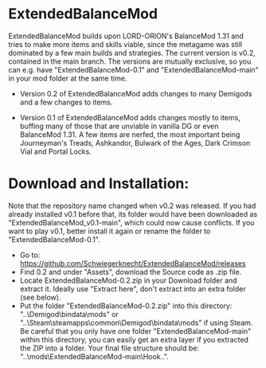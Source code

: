 # ExtendedBalanceMod

ExtendedBalanceMod builds upon LORD-ORION's BalanceMod 1.31 and tries to make more items and skills viable, since the metagame was still dominated by a few main builds and strategies. The current version is v0.2, contained in the main branch. The versions are mutually exclusive, so you can e.g. have "ExtendedBalanceMod-0.1" and "ExtendedBalanceMod-main" in your mod folder at the same time.

- Version 0.2 of ExtendedBalanceMod adds changes to many Demigods and a few changes to items.

- Version 0.1 of ExtendedBalanceMod adds changes mostly to items, buffing many of those that are unviable in vanilla DG or even BalanceMod 1.31. A few items are nerfed, the most important being Journeyman's Treads, Ashkandor, Bulwark of the Ages, Dark Crimson Vial and Portal Locks.

# Download and Installation:

Note that the repository name changed when v0.2 was released. If you had already installed v0.1 before that, its folder would have been downloaded as "ExtendedBalanceMod_v0.1-main", which could now cause conflicts. If you want to play v0.1, better install it again or rename the folder to "ExtendedBalanceMod-0.1".

- Go to: https://github.com/Schwiegerknecht/ExtendedBalanceMod/releases
- Find 0.2 and under "Assets", download the Source code as .zip file.
- Locate ExtendedBalanceMod-0.2.zip in your Download folder and extract it. Ideally use "Extract here", don't extract into an extra folder (see below).
- Put the folder "ExtendedBalanceMod-0.2.zip" into this directory: "..\Demigod\bindata\mods" or "..\Steam\steamapps\common\Demigod\bindata\mods" if using Steam. Be careful that you only have one folder "ExtendedBalanceMod-main" within this directory, you can easily get an extra layer if you extracted the ZIP into a folder. Your final file structure should be: "..\mods\ExtendedBalanceMod-main\Hook\..".